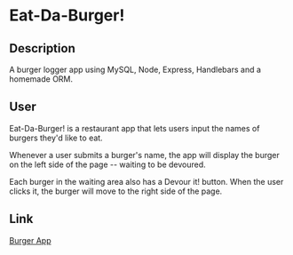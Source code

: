 # Eat-Da-Burger!

## Description
A burger logger app using MySQL, Node, Express, Handlebars and a homemade ORM. 

## User
Eat-Da-Burger! is a restaurant app that lets users input the names of burgers they'd like to eat.

Whenever a user submits a burger's name, the app will display the burger on the left side of the page -- waiting to be devoured.

Each burger in the waiting area also has a Devour it! button. When the user clicks it, the burger will move to the right side of the page.

## Link
[Burger App](https://stark-coast-58741.herokuapp.com/)
